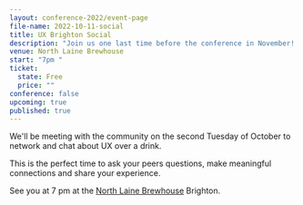 ```yaml
---
layout: conference-2022/event-page
file-name: 2022-10-11-social
title: UX Brighton Social
description: "Join us one last time before the conference in November! "
venue: North Laine Brewhouse
start: "7pm "
ticket:
  state: Free
  price: ""
conference: false
upcoming: true
published: true
---
```

We'll be meeting with the community on the second Tuesday of October to network and chat about UX over a drink. 

T﻿his is the perfect time to ask your peers questions, make meaningful connections and share your experience. 

S﻿ee you at 7 pm at the [North Laine Brewhouse](https://www.google.co.uk/maps/place/North+Laine+Brewhouse/@50.826819,-0.135655,15z/data=!4m2!3m1!1s0x0:0x81ec753c0d8fdae2?sa=X&hl=en&ved=2ahUKEwiXge2zh7L6AhUHS0EAHaJ5CmAQ_BJ6BAh0EAU) Brighton.